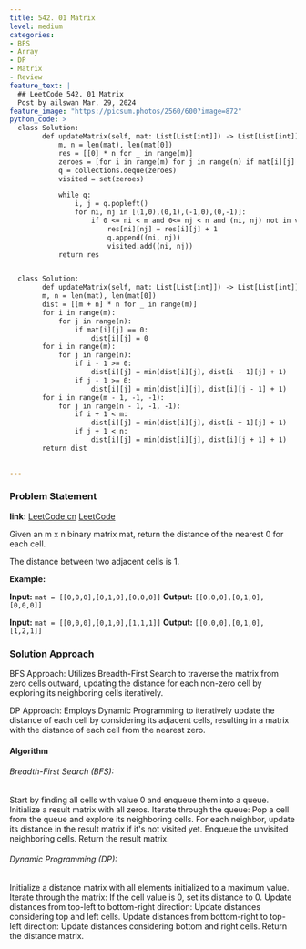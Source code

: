 ```yaml
---
title: 542. 01 Matrix
level: medium
categories:
- BFS
- Array
- DP
- Matrix
- Review
feature_text: |
  ## LeetCode 542. 01 Matrix
  Post by ailswan Mar. 29, 2024
feature_image: "https://picsum.photos/2560/600?image=872"
python_code: >
  class Solution:
        def updateMatrix(self, mat: List[List[int]]) -> List[List[int]]:
            m, n = len(mat), len(mat[0])
            res = [[0] * n for _ in range(m)]
            zeroes = [for i in range(m) for j in range(n) if mat[i][j] == 0]
            q = collections.deque(zeroes)
            visited = set(zeroes)

            while q:
                i, j = q.popleft()
                for ni, nj in [(1,0),(0,1),(-1,0),(0,-1)]:
                    if 0 <= ni < m and 0<= nj < n and (ni, nj) not in visited:
                        res[ni][nj] = res[i][j] + 1
                        q.append((ni, nj))
                        visited.add((ni, nj))
            return res


  class Solution:
        def updateMatrix(self, mat: List[List[int]]) -> List[List[int]]:
        m, n = len(mat), len(mat[0])
        dist = [[m + n] * n for _ in range(m)]
        for i in range(m):
            for j in range(n):
                if mat[i][j] == 0:
                    dist[i][j] = 0
        for i in range(m):
            for j in range(n):
                if i - 1 >= 0:
                    dist[i][j] = min(dist[i][j], dist[i - 1][j] + 1)
                if j - 1 >= 0:
                    dist[i][j] = min(dist[i][j], dist[i][j - 1] + 1)
        for i in range(m - 1, -1, -1):
            for j in range(n - 1, -1, -1):
                if i + 1 < m:
                    dist[i][j] = min(dist[i][j], dist[i + 1][j] + 1)
                if j + 1 < n:
                    dist[i][j] = min(dist[i][j], dist[i][j + 1] + 1)
        return dist

         
---
```


### Problem Statement
**link:**
[LeetCode.cn](https://leetcode.cn/problems/01-matrix/)
[LeetCode](https://leetcode.com/01-matrix/)

Given an m x n binary matrix mat, return the distance of the nearest 0 for each cell.

The distance between two adjacent cells is 1.

**Example:**

**Input:** `mat = [[0,0,0],[0,1,0],[0,0,0]]`
**Output:** `[[0,0,0],[0,1,0],[0,0,0]]`
 
**Input:** `mat = [[0,0,0],[0,1,0],[1,1,1]]`
**Output:** `[[0,0,0],[0,1,0],[1,2,1]]`

 
### Solution Approach
BFS Approach: Utilizes Breadth-First Search to traverse the matrix from zero cells outward, updating the distance for each non-zero cell by exploring its neighboring cells iteratively.

DP Approach: Employs Dynamic Programming to iteratively update the distance of each cell by considering its adjacent cells, resulting in a matrix with the distance of each cell from the nearest zero.

#### Algorithm
###### Breadth-First Search (BFS):
Start by finding all cells with value 0 and enqueue them into a queue.
Initialize a result matrix with all zeros.
Iterate through the queue:
Pop a cell from the queue and explore its neighboring cells.
For each neighbor, update its distance in the result matrix if it's not visited yet.
Enqueue the unvisited neighboring cells.
Return the result matrix.
###### Dynamic Programming (DP):
Initialize a distance matrix with all elements initialized to a maximum value.
Iterate through the matrix:
If the cell value is 0, set its distance to 0.
Update distances from top-left to bottom-right direction:
Update distances considering top and left cells.
Update distances from bottom-right to top-left direction:
Update distances considering bottom and right cells.
Return the distance matrix.